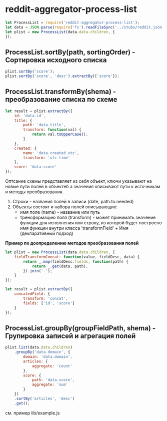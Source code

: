 # reddit-aggregator-process-list

```javascript
let ProcessList = require('reddit-aggregator-process-list');
let data = JSON.parse(require('fs').readFileSync('../stubs/reddit.json').toString());
let plist = new ProcessList(data.data.children, {
});
```


## ProcessList.sortBy(path, sortingOrder) - Сортировка исходного списка

```javascript
plist.sortBy('score');
plist.sortBy('score', 'desc').extractBy(['score']);
```


## ProcessList.transformBy(shema) - преобразование списка по схеме

```javascript
let result = plist.extractBy({
    id: 'data.id',
    title: {
        path: 'data.title',
        transform: function(val) {
            return val.toUpperCase();
        }
    },
    created: {
        name: 'data.created_utc',
        transform: 'utc-time'
    },
    score: 'data.score'
});
```

Оптсание схемы представляет из себя объект, ключи указывают на новые пути полей в объектеб а значения описывают
пути к источникам и методы преобразования.
1. Строки - названия полей в записи (date, path.to.needed)
2. Объекты состоят и набора полей описывающих:
    - имя поле (name) - название или путь
    - тренсформацию поля (transform) - может принимать значение функции для исполнения или строку, из которой будет построено имя функции внутри класса 'transformField' +  Имя (декларативный подход)

**Пример по доопределению методов преобразования полей**
```javascript
let plist = new ProcessList(data.data.children, {
    fieldTransformConcat: function(value, fieldDesc, data) {
        return _.map(fieldDesc.fields, function(path) {
            return _.get(data, path);
        }).join('-');
    }
});

let result = plist.extractBy({
    concatedField: {
        transform: 'concat',
        fields: ['id', 'score']
    }
});
```


## ProcessList.groupBy(groupFieldPath, shema) - Групировка записей и агрегация полей

```javascript
plist.list(data.data.children)
    .groupBy('data.domain', {
        domain: 'data.domain',
        articles: {
            aggregate: 'count'
        },
        score: {
            path: 'data.score',
            aggregate: 'sum'
        }
    })
    .sortBy('articles', 'desc')
    .get();
```

см. пример lib/example.js